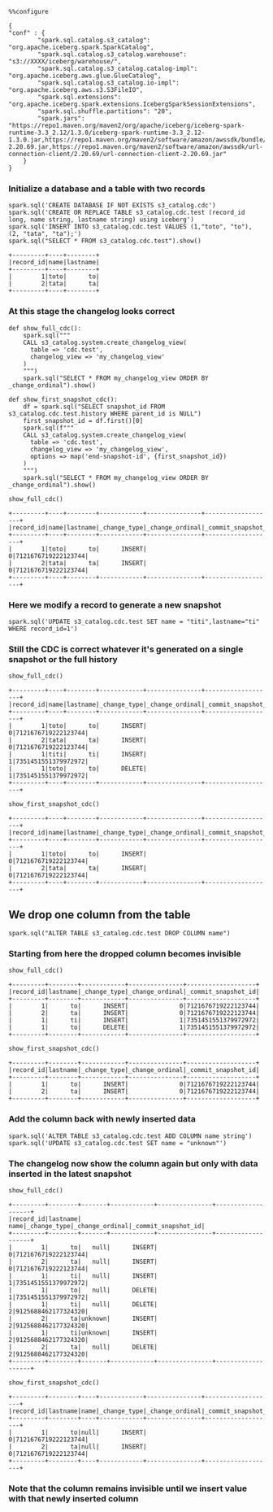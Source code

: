 ```pyspark
%%configure 

{
"conf" : {
        "spark.sql.catalog.s3_catalog": "org.apache.iceberg.spark.SparkCatalog",
        "spark.sql.catalog.s3_catalog.warehouse": "s3://XXXX/iceberg/warehouse/",
        "spark.sql.catalog.s3_catalog.catalog-impl": "org.apache.iceberg.aws.glue.GlueCatalog",
        "spark.sql.catalog.s3_catalog.io-impl": "org.apache.iceberg.aws.s3.S3FileIO",
        "spark.sql.extensions": "org.apache.iceberg.spark.extensions.IcebergSparkSessionExtensions",
        "spark.sql.shuffle.partitions": "20",
        "spark.jars": "https://repo1.maven.org/maven2/org/apache/iceberg/iceberg-spark-runtime-3.3_2.12/1.3.0/iceberg-spark-runtime-3.3_2.12-1.3.0.jar,https://repo1.maven.org/maven2/software/amazon/awssdk/bundle/2.20.69/bundle-2.20.69.jar,https://repo1.maven.org/maven2/software/amazon/awssdk/url-connection-client/2.20.69/url-connection-client-2.20.69.jar"
    } 
}
```

### Initialize a database and a table with two records


```pyspark
spark.sql('CREATE DATABASE IF NOT EXISTS s3_catalog.cdc')
spark.sql('CREATE OR REPLACE TABLE s3_catalog.cdc.test (record_id long, name string, lastname string) using iceberg')
spark.sql('INSERT INTO s3_catalog.cdc.test VALUES (1,"toto", "to"), (2, "tata", "ta");')
spark.sql("SELECT * FROM s3_catalog.cdc.test").show()
```

    +---------+----+--------+
    |record_id|name|lastname|
    +---------+----+--------+
    |        1|toto|      to|
    |        2|tata|      ta|
    +---------+----+--------+

### At this stage the changelog looks correct


```pyspark
def show_full_cdc():
    spark.sql("""
    CALL s3_catalog.system.create_changelog_view(
      table => 'cdc.test',
      changelog_view => 'my_changelog_view'
    )
    """)
    spark.sql("SELECT * FROM my_changelog_view ORDER BY _change_ordinal").show()

def show_first_snapshot_cdc():
    df = spark.sql("SELECT snapshot_id FROM s3_catalog.cdc.test.history WHERE parent_id is NULL")
    first_snapshot_id = df.first()[0]
    spark.sql(f"""
    CALL s3_catalog.system.create_changelog_view(
      table => 'cdc.test',
      changelog_view => 'my_changelog_view',
      options => map('end-snapshot-id', {first_snapshot_id})
    )
    """)
    spark.sql("SELECT * FROM my_changelog_view ORDER BY _change_ordinal").show()
```


```pyspark
show_full_cdc()
```

    +---------+----+--------+------------+---------------+-------------------+
    |record_id|name|lastname|_change_type|_change_ordinal|_commit_snapshot_id|
    +---------+----+--------+------------+---------------+-------------------+
    |        1|toto|      to|      INSERT|              0|7121676719222123744|
    |        2|tata|      ta|      INSERT|              0|7121676719222123744|
    +---------+----+--------+------------+---------------+-------------------+

### Here we modify a record to generate a new snapshot


```pyspark
spark.sql('UPDATE s3_catalog.cdc.test SET name = "titi",lastname="ti" WHERE record_id=1')
```


### Still the CDC is correct whatever it's generated on a single snapshot or the full history


```pyspark
show_full_cdc()
```

    +---------+----+--------+------------+---------------+-------------------+
    |record_id|name|lastname|_change_type|_change_ordinal|_commit_snapshot_id|
    +---------+----+--------+------------+---------------+-------------------+
    |        1|toto|      to|      INSERT|              0|7121676719222123744|
    |        2|tata|      ta|      INSERT|              0|7121676719222123744|
    |        1|titi|      ti|      INSERT|              1|7351451551379972972|
    |        1|toto|      to|      DELETE|              1|7351451551379972972|
    +---------+----+--------+------------+---------------+-------------------+


```pyspark
show_first_snapshot_cdc()
```

    +---------+----+--------+------------+---------------+-------------------+
    |record_id|name|lastname|_change_type|_change_ordinal|_commit_snapshot_id|
    +---------+----+--------+------------+---------------+-------------------+
    |        1|toto|      to|      INSERT|              0|7121676719222123744|
    |        2|tata|      ta|      INSERT|              0|7121676719222123744|
    +---------+----+--------+------------+---------------+-------------------+

## We drop one column from the table 


```pyspark
spark.sql("ALTER TABLE s3_catalog.cdc.test DROP COLUMN name")
```


### Starting from here the dropped column becomes invisible


```pyspark
show_full_cdc()
```


    +---------+--------+------------+---------------+-------------------+
    |record_id|lastname|_change_type|_change_ordinal|_commit_snapshot_id|
    +---------+--------+------------+---------------+-------------------+
    |        1|      to|      INSERT|              0|7121676719222123744|
    |        2|      ta|      INSERT|              0|7121676719222123744|
    |        1|      ti|      INSERT|              1|7351451551379972972|
    |        1|      to|      DELETE|              1|7351451551379972972|
    +---------+--------+------------+---------------+-------------------+


```pyspark
show_first_snapshot_cdc()
```

    +---------+--------+------------+---------------+-------------------+
    |record_id|lastname|_change_type|_change_ordinal|_commit_snapshot_id|
    +---------+--------+------------+---------------+-------------------+
    |        1|      to|      INSERT|              0|7121676719222123744|
    |        2|      ta|      INSERT|              0|7121676719222123744|
    +---------+--------+------------+---------------+-------------------+

### Add the column back with newly inserted data


```pyspark
spark.sql('ALTER TABLE s3_catalog.cdc.test ADD COLUMN name string')
spark.sql('UPDATE s3_catalog.cdc.test SET name = "unknown"')
```


### The changelog now show the column again but only with data inserted in the latest snapshot


```pyspark
show_full_cdc()
```

    +---------+--------+-------+------------+---------------+-------------------+
    |record_id|lastname|   name|_change_type|_change_ordinal|_commit_snapshot_id|
    +---------+--------+-------+------------+---------------+-------------------+
    |        1|      to|   null|      INSERT|              0|7121676719222123744|
    |        2|      ta|   null|      INSERT|              0|7121676719222123744|
    |        1|      ti|   null|      INSERT|              1|7351451551379972972|
    |        1|      to|   null|      DELETE|              1|7351451551379972972|
    |        1|      ti|   null|      DELETE|              2|9125688462177324320|
    |        2|      ta|unknown|      INSERT|              2|9125688462177324320|
    |        1|      ti|unknown|      INSERT|              2|9125688462177324320|
    |        2|      ta|   null|      DELETE|              2|9125688462177324320|
    +---------+--------+-------+------------+---------------+-------------------+

```pyspark
show_first_snapshot_cdc()
```

    +---------+--------+----+------------+---------------+-------------------+
    |record_id|lastname|name|_change_type|_change_ordinal|_commit_snapshot_id|
    +---------+--------+----+------------+---------------+-------------------+
    |        1|      to|null|      INSERT|              0|7121676719222123744|
    |        2|      ta|null|      INSERT|              0|7121676719222123744|
    +---------+--------+----+------------+---------------+-------------------+


### Note that the column remains invisible until we insert value with that newly inserted column